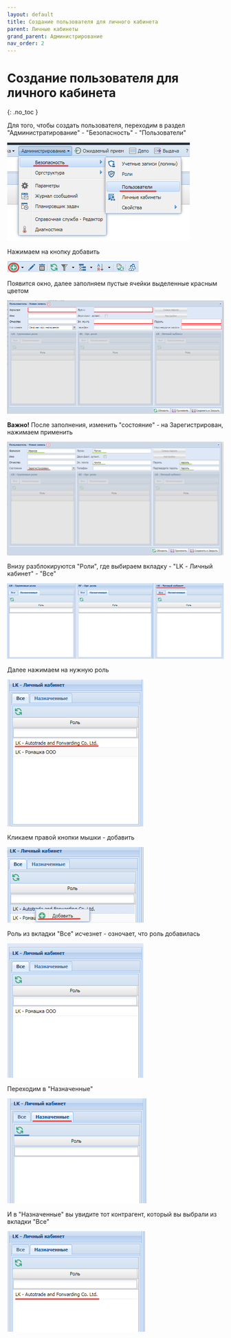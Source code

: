 ```yaml
---
layout: default
title: Создание пользователя для личного кабинета
parent: Личные кабинеты
grand_parent: Администрирование
nav_order: 2
---
```


# Создание пользователя для личного кабинета
{: .no_toc }

Для того, чтобы создать пользователя, переходим в раздел "Администратирование" - "Безопасность" - "Пользователи"

![](../../assets/images/personal1.png)

Нажимаем на кнопку добавить

![](../../assets/images/personal2.png)

Появится окно, далее заполняем пустые ячейки выделенные красным цветом

![](../../assets/images/personal3.png)

**Важно!** После заполнения, изменить "состояние" - на Зарегистрирован, нажимаем применить

![](../../assets/images/personal4.png)

 Внизу разблокируются "Роли", где выбираем вкладку - "LK - Личный кабинет" - "Все"

![](../../assets/images/personal5.png)

Далее нажимаем на нужную роль

![](../../assets/images/personal6.png)

Кликаем правой кнопки мышки - добавить

![](../../assets/images/personal7.png)

Роль из вкладки "Все" исчезнет - озночает, что роль добавилась

![](../../assets/images/personal8.png)

Переходим в "Назначенные"

![](../../assets/images/personal9.png)

И в "Назначенные" вы увидите тот контрагент, который вы выбрали из вкладки "Все"

![](../../assets/images/personal10.png)

